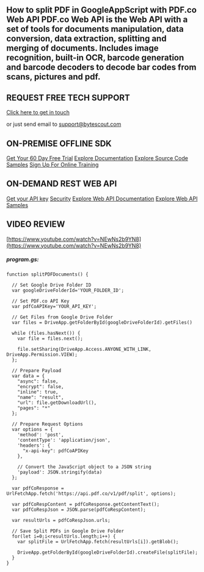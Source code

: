 ## How to split PDF in GoogleAppScript with PDF.co Web API PDF.co Web API is the Web API with a set of tools for documents manipulation, data conversion, data extraction, splitting and merging of documents. Includes image recognition, built-in OCR, barcode generation and barcode decoders to decode bar codes from scans, pictures and pdf.

## REQUEST FREE TECH SUPPORT

[Click here to get in touch](https://bytescout.zendesk.com/hc/en-us/requests/new?subject=PDF.co%20Web%20API%20Question)

or just send email to [support@bytescout.com](mailto:support@bytescout.com?subject=PDF.co%20Web%20API%20Question) 

## ON-PREMISE OFFLINE SDK 

[Get Your 60 Day Free Trial](https://bytescout.com/download/web-installer?utm_source=github-readme)
[Explore Documentation](https://bytescout.com/documentation/index.html?utm_source=github-readme)
[Explore Source Code Samples](https://github.com/bytescout/ByteScout-SDK-SourceCode/)
[Sign Up For Online Training](https://academy.bytescout.com/)


## ON-DEMAND REST WEB API

[Get your API key](https://app.pdf.co/signup?utm_source=github-readme)
[Security](https://pdf.co/security)
[Explore Web API Documentation](https://apidocs.pdf.co?utm_source=github-readme)
[Explore Web API Samples](https://github.com/bytescout/ByteScout-SDK-SourceCode/tree/master/PDF.co%20Web%20API)

## VIDEO REVIEW

[https://www.youtube.com/watch?v=NEwNs2b9YN8](https://www.youtube.com/watch?v=NEwNs2b9YN8)




<!-- code block begin -->

##### **program.gs:**
    
```
function splitPDFDocuments() {
  
  // Set Google Drive Folder ID
  var googleDriveFolderId='YOUR_FOLDER_ID';
  
  // Set PDF.co API Key
  var pdfCoAPIKey='YOUR_API_KEY';

  // Get Files from Google Drive Folder
  var files = DriveApp.getFolderById(googleDriveFolderId).getFiles()

  while (files.hasNext()) {
    var file = files.next();
    
    file.setSharing(DriveApp.Access.ANYONE_WITH_LINK, DriveApp.Permission.VIEW);
  };

  // Prepare Payload
  var data = {
    "async": false,
    "encrypt": false,
    "inline": true,
    "name": "result",
    "url": file.getDownloadUrl(),
    "pages": "*"
  };

  // Prepare Request Options
  var options = {
    'method': 'post',
    'contentType': 'application/json',
    'headers': {
      "x-api-key": pdfCoAPIKey
    },
	
	// Convert the JavaScript object to a JSON string
    'payload': JSON.stringify(data)
  };

  var pdfCoResponse = UrlFetchApp.fetch('https://api.pdf.co/v1/pdf/split', options);

  var pdfCoRespContent = pdfCoResponse.getContentText();
  var pdfCoRespJson = JSON.parse(pdfCoRespContent);

  var resultUrls = pdfCoRespJson.urls;
  
  // Save Split PDFs in Google Drive Folder
  for(let i=0;i<resultUrls.length;i++) {
    var splitFile = UrlFetchApp.fetch(resultUrls[i]).getBlob();

    DriveApp.getFolderById(googleDriveFolderId).createFile(splitFile);
  }
}
```

<!-- code block end -->